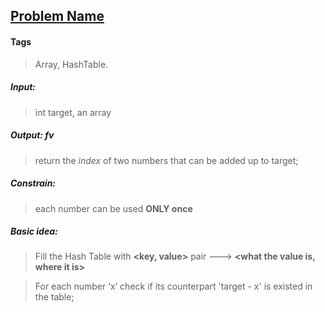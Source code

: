 ## [Problem Name](https:link/to/the/problem)
#### Tags
> Array, HashTable.  
##### Input: 
> int target, an array
##### Output: fv
> return the _index_ of two numbers that can be added up to target;
##### Constrain: 
> each number can be used __ONLY once__
##### Basic idea:
> 	Fill the Hash Table with __<key, value>__ pair ---> __<what the value is, where it is>__

> 	For each number ‘x’ check if its counterpart 'target - x' is existed in the table;
